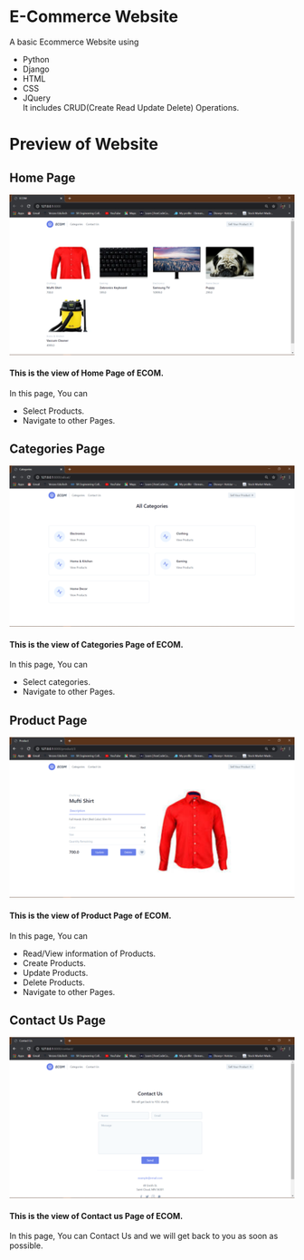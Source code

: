 # E-Commerce Website
 A basic Ecommerce Website using   
 - Python
 - Django
 - HTML
 - CSS
 - JQuery  
 It includes CRUD(Create Read Update Delete) Operations.  
# Preview of Website
## Home Page
![](Home.png "Home")
#### This is the view of Home Page of ECOM.    
In this page, You can   
- Select Products.   
- Navigate to other Pages.      
## Categories Page
![](Categories.png "Categories")
#### This is the view of Categories Page of ECOM.  
In this page, You can   
- Select categories.       
- Navigate to other Pages.    
## Product Page
![](Product.png "Product")
#### This is the view of Product Page of ECOM.      
In this page, You can   
- Read/View information of Products.    
- Create Products.   
- Update Products.   
- Delete Products.   
- Navigate to other Pages.           
## Contact Us Page
![](ContactUs.png "Contact Us")
#### This is the view of Contact us Page of ECOM.      
In this page, You can Contact Us and we will get back to you as soon as possible.     
